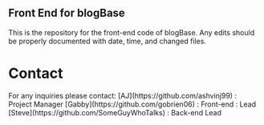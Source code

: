 <h2> Front End for blogBase </h2>
<p>This is the repository for the front-end code of blogBase. Any edits should be properly documented with date, time, and changed files.</p>

<h1> Contact </h1>
For any inquiries please contact:
     [AJ](https://github.com/ashvinj99)
   : Project Manager
    [Gabby](https://github.com/gobrien06) :
   Front-end : Lead
    [Steve](https://github.com/SomeGuyWhoTalks)
   : Back-end Lead

